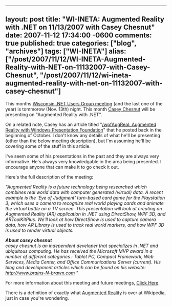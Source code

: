   ---
  layout: post
  title: "WI-INETA: Augmented Reality with .NET on 11/13/2007 with Casey Chesnut"
  date: 2007-11-12 17:34:00 -0600
  comments: true
  published: true
  categories: ["blog", "archives"]
  tags: ["WI-INETA"]
  alias: ["/post/2007/11/12/WI-INETA-Augmented-Reality-with-NET-on-11132007-with-Casey-Chesnut", "/post/2007/11/12/wi-ineta-augmented-reality-with-net-on-11132007-with-casey-chesnut"]
  ---
<!-- more -->
<p>This months <a href="http://wi-ineta.org/DesktopDefault.aspx?tabid=58">Wisconsin .NET Users Group meeting</a> (and the last one of the year) is tommorow (Nov. 13th) night.&nbsp;This month <a href="http://www.mperfect.net/brains-n-brawn/">Casey Chesnut</a> will be presenting on&nbsp;"Augmented Reality with .NET".</p>
<p>On a related note, Casey has an article titled "<a href="http://www.mperfect.net/wpfAugReal/">/wpfAugReal: Augmented Reality with Windows Presentation Foundation</a>" that he posted back in the beginning of October. I don't know any details of what he'll be presenting (other than the below meeting description), but I'm assuming he'll be covering some of the stuff in this article.</p>
<p>I've seem some of his presentations in the past and they are always very informative. He's always very knowledgable in the area being presented. I encourage anyone that can make it to go check it out.</p>
<p>Here's the full description of the meeting:</p>
<p><em>"Augmented Reality is a future technology being researched which combines real world data with computer generated (virtual) data. A recent example is the 'Eye of Judgment' turn-based card game for the Playstation 3, which uses a camera to recognize real world playing cards and animate the virtual battle on a TV screen. This presentation will look at creating an Augmented Reality (AR) application in .NET using DirectShow, WPF 3D, and ARToolKitPlus. We'll look at how DirectShow is used to capture camera data, how AR Library is used to track real world markers, and how WPF 3D is used to render virtual objects.</em></p>
<p><em><strong>About casey chesnut<br /> </strong>casey chesnut is an independent developer that specializes in .NET and ubiquitous computing. He has received the Microsoft MVP award in a number of different categories : Tablet PC, Compact Framework, Web Services, Media Center, and Office Communications Server (current). His blog and development articles which can be found on his website: </em><a href="http://www.brains-n-brawn.com/"><em>http://www.brains-N-brawn.com</em></a><em> "</em></p>
<p>For more information about this meeting and future meetings, <a href="http://wi-ineta.org/DesktopDefault.aspx?tabid=58">Click Here</a>.</p>
<p>There is a definition of exactly what <a href="http://en.wikipedia.org/wiki/Augmented_reality">Augmented Reality</a> is over at Wikipedia, just in case you're wondering.</p>
